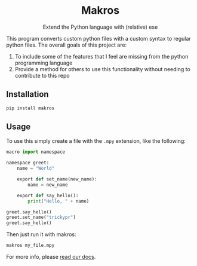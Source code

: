 <div align="center">

# Makros

Extend the Python language with (relative) ese

</div>

This program converts custom python files with a custom syntax to regular python files. The overall goals of this project are:

1.  To include some of the features that I feel are missing from the python programming language
2.  Provide a method for others to use this functionality without needing to contribute to this repo

## Installation

```bash
pip install makros
```

## Usage

To use this simply create a file with the `.mpy` extension, like the following:

```python
macro import namespace

namespace greet:
    name = "World"

    export def set_name(new_name):
        name = new_name

    export def say_hello():
        print("Hello, " + name)

greet.say_hello()
greet.set_name("trickypr")
greet.say_hello()
```

Then just run it with makros:

```bash
makros my_file.mpy
```

For more info, please [read our docs](https://makros.trickypr.com/docs/).
